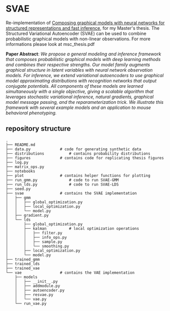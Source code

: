 # SVAE

Re-implementation of [Composing graphical models with neural networks for structured representations and fast inference](https://arxiv.org/abs/1603.06277), for my Master's thesis. The Structured Variational Autoencoder (SVAE) can be used to combine probabilistic graphical models with non-linear observations. For more informations please look at msc_thesis.pdf

**Paper Abstract**: *We propose a general modeling and inference framework that composes probabilistic graphical models with deep learning methods and combines their respective strengths. Our model family augments graphical structure in latent variables with neural network observation models. For inference, we extend variational autoencoders to use graphical model approximating distributions with recognition networks that output conjugate potentials. All components of these models are learned simultaneously with a single objective, giving a scalable algorithm that leverages stochastic variational inference, natural gradients, graphical model message passing, and the reparameterization trick. We illustrate this framework with several example models and an application to mouse behavioral phenotyping.*

## repository structure
```
.
├── README.md
├── data.py				# code for generating synthetic data
├── distributions			# contains probability distributions
├── figures				# contains code for replicating thesis figures
├── log.py
├── matrix_ops.py
├── notebooks				
├── plot				# contains helper functions for plotting
├── run_gmm.py				# code to run SVAE-GMM
├── run_lds.py				# code to run SVAE-LDS
├── seed.py
├── svae				# contains the SVAE implementation
│   ├── gmm
│   │   ├── global_optimization.py
│   │   ├── local_optimization.py
│   │   └── model.py
│   ├── gradient.py
│   └── lds
│       ├── global_optimization.py
│       ├── kalman			# local optimization operations
│       │   ├── filter.py
│       │   ├── info_ops.py
│       │   ├── sample.py
│       │   └── smoothing.py
│       ├── local_optimization.py
│       └── model.py
├── trained_gmm
├── trained_lds
├── trained_vae
└── vae					# contains the VAE implementation
    ├── models
    │   ├── __init__.py
    │   ├── addmodule.py
    │   ├── autoencoder.py
    │   ├── resvae.py
    │   └── vae.py
    └── run_vae.py
```
